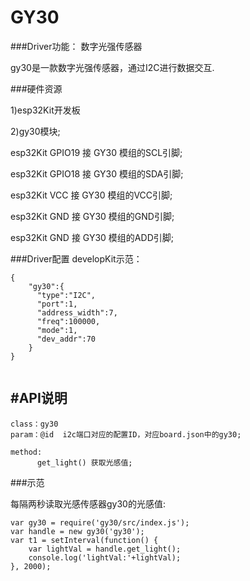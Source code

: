 # GY30

###Driver功能： 数字光强传感器

gy30是一款数字光强传感器，通过I2C进行数据交互.


###硬件资源

1)esp32Kit开发板

2)gy30模块;

esp32Kit GPIO19 接 GY30 模组的SCL引脚;

esp32Kit GPIO18 接 GY30 模组的SDA引脚;

esp32Kit VCC 接 GY30 模组的VCC引脚;

esp32Kit GND 接 GY30 模组的GND引脚; 

esp32Kit GND 接 GY30 模组的ADD引脚; 

###Driver配置
developKit示范：

```
{
    "gy30":{
      "type":"I2C",
      "port":1,
      "address_width":7,
      "freq":100000,
      "mode":1,
      "dev_addr":70
    }
}


```

## #API说明
```
class：gy30
param：@id  i2c端口对应的配置ID，对应board.json中的gy30;

method:
      get_light() 获取光感值;

```


###示范

每隔两秒读取光感传感器gy30的光感值:

```
var gy30 = require('gy30/src/index.js');
var handle = new gy30('gy30');
var t1 = setInterval(function() {
    var lightVal = handle.get_light();
    console.log('lightVal:'+lightVal);
}, 2000);

```







